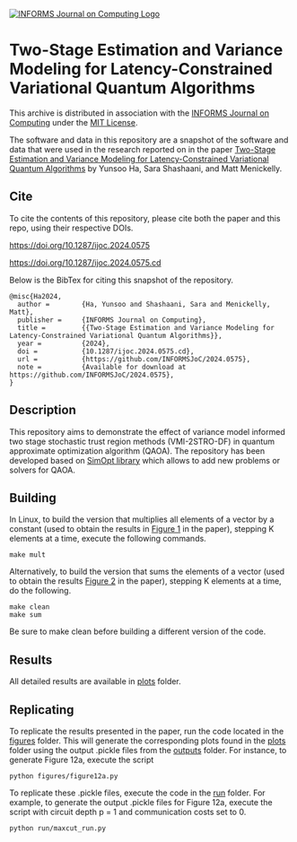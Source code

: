[![INFORMS Journal on Computing Logo](https://INFORMSJoC.github.io/logos/INFORMS_Journal_on_Computing_Header.jpg)](https://pubsonline.informs.org/journal/ijoc)

# Two-Stage Estimation and Variance Modeling for Latency-Constrained Variational Quantum Algorithms

This archive is distributed in association with the [INFORMS Journal on
Computing](https://pubsonline.informs.org/journal/ijoc) under the [MIT License](LICENSE).

The software and data in this repository are a snapshot of the software and data
that were used in the research reported on in the paper 
[Two-Stage Estimation and Variance Modeling for Latency-Constrained Variational Quantum Algorithms](https://doi.org/10.1287/ijoc.2024.0575) by Yunsoo Ha, Sara Shashaani, and Matt Menickelly. 

## Cite

To cite the contents of this repository, please cite both the paper and this repo, using their respective DOIs.

https://doi.org/10.1287/ijoc.2024.0575

https://doi.org/10.1287/ijoc.2024.0575.cd

Below is the BibTex for citing this snapshot of the repository.

```
@misc{Ha2024,
  author =        {Ha, Yunsoo and Shashaani, Sara and Menickelly, Matt},
  publisher =     {INFORMS Journal on Computing},
  title =         {{Two-Stage Estimation and Variance Modeling for Latency-Constrained Variational Quantum Algorithms}},
  year =          {2024},
  doi =           {10.1287/ijoc.2024.0575.cd},
  url =           {https://github.com/INFORMSJoC/2024.0575},
  note =          {Available for download at https://github.com/INFORMSJoC/2024.0575},
}  
```

## Description

This repository aims to demonstrate the effect of variance model informed two stage stochastic trust region methods (VMI-2STRO-DF) in quantum approximate optimization algorithm (QAOA). The repository has been developed based on [SimOpt library](https://github.com/simopt-admin/simopt) which allows to add new problems or solvers for QAOA. 

## Building

In Linux, to build the version that multiplies all elements of a vector by a
constant (used to obtain the results in [Figure 1](results/mult-test.png) in the
paper), stepping K elements at a time, execute the following commands.

```
make mult
```

Alternatively, to build the version that sums the elements of a vector (used
to obtain the results [Figure 2](results/sum-test.png) in the paper), stepping K
elements at a time, do the following.

```
make clean
make sum
```

Be sure to make clean before building a different version of the code.

## Results

All detailed results are available in [plots](experiments/plots) folder.

## Replicating

To replicate the results presented in the paper, run the code located in the [figures](figures) folder. This will generate the corresponding plots found in the [plots](experiments/plots) folder using the output .pickle files from the [outputs](experiments/outputs) folder. For instance, to generate Figure 12a, execute the script
```
python figures/figure12a.py
```

To replicate these .pickle files, execute the code in the [run](run) folder. For example, to generate the output .pickle files for Figure 12a, execute the script with circuit depth p = 1 and communication costs set to 0.

```
python run/maxcut_run.py
```
